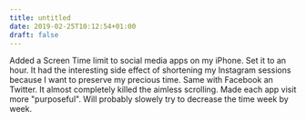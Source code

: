 ```yaml
---
title: untitled
date: 2019-02-25T10:12:54+01:00
draft: false
---
```


Added a Screen Time limit to social media apps on my iPhone. Set it to an hour. It had the interesting side effect of
shortening my Instagram sessions because I want to preserve my precious time. Same with Facebook an Twitter. It almost
completely killed the aimless scrolling. Made each app visit more "purposeful". Will probably slowely try to decrease
the time week by week.
